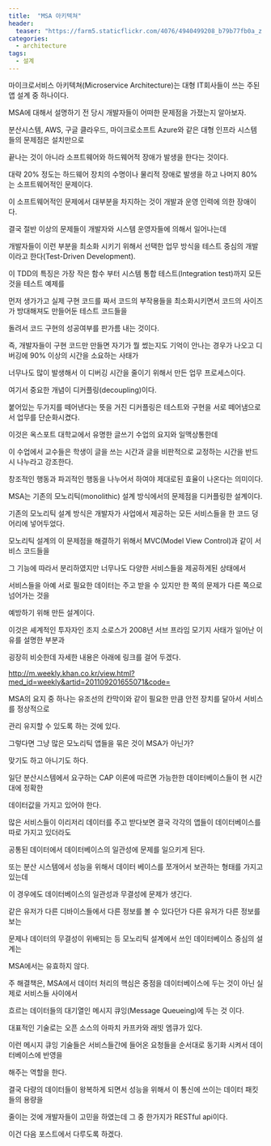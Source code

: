 ```yaml
---
title:  "MSA 아키텍쳐"
header:
  teaser: "https://farm5.staticflickr.com/4076/4940499208_b79b77fb0a_z.jpg"
categories: 
  - architecture
tags:
  - 설계
---
```

   
   마이크로서비스 아키텍쳐(Microservice Architecture)는 대형 IT회사들이 쓰는 주된 앱 설계 중 하나이다.
   
   MSA에 대해서 설명하기 전 당시 개발자들이 어떠한 문제점을 가졌는지 알아보자.
   
   분산시스템, AWS, 구글 클라우드, 마이크로소프트 Azure와 같은 대형 인프라 시스템들의 문제점은 설치만으로 
   
   끝나는 것이 아니라 소프트웨어와 하드웨어적 장애가 발생을 한다는 것이다.
   
   대략 20% 정도는 하드웨어 장치의 수명이나 물리적 장애로 발생을 하고 나머지 80%는 소프트웨어적인 문제이다.
   
   이 소프트웨어적인 문제에서 대부분을 차지하는 것이 개발과 운영 인력에 의한 장애이다.
   
   결국 절반 이상의 문제들이 개발자와 시스템 운영자들에 의해서 일어나는데
   
   개발자들이 이런 부분을 최소화 시키기 위해서 선택한 업무 방식을 테스트 중심의 개발 이라고 한다(Test-Driven Development).
   
   이 TDD의 특징은 가장 작은 함수 부터 시스템 통합 테스트(Integration test)까지 모든 것을 테스트 예제를 
   
   먼저 생가가고 실제 구현 코드를 짜서 코드의 부작용들을 최소화시키면서 코드의 사이즈가 방대해져도 만들어둔 테스트 코드들을
   
   돌려서 코드 구현의 성공여부를 판가름 내는 것이다.
   
   즉, 개발자들이 구현 코드만 만들면 자기가 뭘 썼는지도 기억이 안나는 경우가 나오고 디버깅에 90% 이상의 시간을 소요하는 사태가
   
   너무나도 많이 발생해서 이 디버깅 시간을 줄이기 위해서 만든 업무 프로세스이다.
   
   
   
   여기서 중요한 개념이 디커플링(decoupling)이다.
   
   붙어있는 두가지를 떼어낸다는 뜻을 거진 디커플링은 테스트와 구현을 서로 떼어냄으로서 업무를 단순화시켰다.
   
   이것은 옥스포트 대학교에서 유명한 글쓰기 수업의 요지와 일맥상통한데
   
   이 수업에서 교수들은 학생이 글을 쓰는 시간과 글을 비판적으로 교정하는 시간을 반드시 나누라고 강조한다.
   
   창조적인 행동과 파괴적인 행동을 나누어서 하여야 제대로된 효율이 나온다는 의미이다.
   
   
   MSA는 기존의 모노리틱(monolithic) 설계 방식에서의 문제점을 디커플링한 설계이다.
   
   기존의 모노리틱 설계 방식은 개발자가 사업에서 제공하는 모든 서비스들을 한 코드 덩어리에 넣어두었다.
   
   모노리틱 설계의 이 문제점을 해결하기 위해서 MVC(Model View Control)과 같이 서비스 코드들을
   
   그 기능에 따라서 분리하였지만 너무나도 다양한 서비스들을 제공하게된 상태에서
   
   서비스들을 아예 서로 필요한 데이터는 주고 받을 수 있지만 한 쪽의 문제가 다른 쪽으로 넘어가는 것을
   
   예방하기 위해 만든 설계이다.
   
   
   이것은 셰계적인 투자자인 조지 소로스가 2008년 서브 프라임 모기지 사태가 일어난 이유를 설명한 부분과
   
   굉장히 비슷한데 자세한 내용은 아래에 링크를 걸어 두겠다.
   
   http://m.weekly.khan.co.kr/view.html?med_id=weekly&artid=201109201655071&code=
   
   MSA의 요지 중 하나는 유조선의 칸막이와 같이 필요한 만큼 안전 장치를 달아서 서비스를 정상적으로
   
   관리 유지할 수 있도록 하는 것에 있다.
   
   
   
   그렇다면 그냥 많은 모노리틱 앱들을 묶은 것이 MSA가 아닌가?
   
   맞기도 하고 아니기도 하다.
   
   일단 분산시스템에서 요구하는 CAP 이론에 따르면 가능한한 데이터베이스들이 현 시간대에 정확한
   
   데이터값을 가지고 있어야 한다.
   
   많은 서비스들이 이리저리 데이터를 주고 받다보면 결국 각각의 앱들이 데이터베이스를 따로 가지고 있더라도
   
   공통된 데이터에서 데이터베이스의 일관성에 문제를 일으키게 된다.
   
   또는 분산 시스템에서 성능을 위해서 데이터 베이스를 쪼개어서 보관하는 형태를 가지고 있는데 
   
   이 경우에도 데이터베이스의 일관성과 무결성에 문제가 생긴다.
   
   같은 유저가 다른 디바이스들에서 다른 정보를 볼 수 있다던가 다른 유저가 다른 정보를 보는
   
   문제나 데이터의 무결성이 위배되는 등 모노리틱 설계에서 쓰인 데이터베이스 중심의 설계는
   
   MSA에서는 유효하지 않다.
   
   
   
   주 해결책은, MSA에서 데이터 처리의 핵심은 중점을 데이터베이스에 두는 것이 아닌 실제로 서비스들 사이에서
   
   흐르는 데이터들의 대기열인 메시지 큐잉(Message Queueing)에 두는 것 이다. 
   
   대표적인 기술로는 오픈 소스의 아파치 카프카와 래빗 엠큐가 있다.
   
   이런 메시지 큐잉 기술들은 서비스들간에 들어온 요청들을 순서대로 동기화 시켜서 데이터베이스에 반영을
   
   해주는 역할을 한다.
   
   
   결국 다량의 데이터들이 왕복하게 되면서 성능을 위해서 이 통신에 쓰이는 데이터 패킷들의 용량을
   
   줄이는 것에 개발자들이 고민을 하였는데 그 중 한가지가 RESTful api이다.
   
   이건 다음 포스트에서 다루도록 하겠다.
   
   
 
